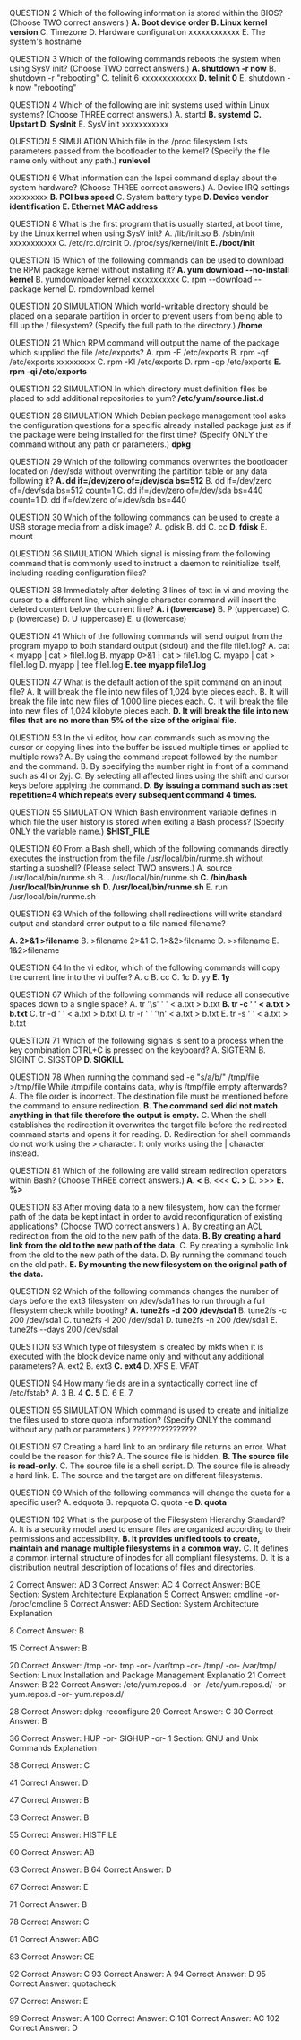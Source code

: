 

QUESTION 2
Which of the following information is stored within the BIOS? (Choose TWO correct answers.)
**A. Boot device order**
**B. Linux kernel version**
C. Timezone
D. Hardware configuration  xxxxxxxxxxxx
E. The system's hostname

QUESTION 3
Which of the following commands reboots the system when using SysV init? (Choose TWO correct answers.)
**A. shutdown -r now**
B. shutdown -r "rebooting"
C. telinit 6 xxxxxxxxxxxxx
**D. telinit 0**
E. shutdown -k now "rebooting"

QUESTION 4
Which of the following are init systems used within Linux systems? (Choose THREE correct answers.)
A. startd
**B. systemd**
**C. Upstart** 
**D. SysInit** 
E. SysV init xxxxxxxxxxx

QUESTION 5
SIMULATION
Which file in the /proc filesystem lists parameters passed from the bootloader to the kernel? (Specify the file name only without any path.)
**runlevel**

QUESTION 6
What information can the lspci command display about the system hardware? (Choose THREE correct answers.)
A. Device IRQ settings xxxxxxxxx
**B. PCI bus speed**
C. System battery type
**D. Device vendor identification** 
**E. Ethernet MAC address**



QUESTION 8
What is the first program that is usually started, at boot time, by the Linux kernel when using SysV init?
A. /lib/init.so
B. /sbin/init xxxxxxxxxxx
C. /etc/rc.d/rcinit
D. /proc/sys/kernel/init 
**E. /boot/init**



QUESTION 15
Which of the following commands can be used to download the RPM package kernel without installing it?
**A. yum download --no-install kernel** 
B. yumdownloader kernel xxxxxxxxxxx
C. rpm --download --package kernel
D. rpmdownload kernel


QUESTION 20
SIMULATION
Which world-writable directory should be placed on a separate partition in order to prevent users from being able to fill up the / filesystem? (Specify the full path to the directory.)
**/home**

QUESTION 21
Which RPM command will output the name of the package which supplied the file /etc/exports?
A. rpm -F /etc/exports 
B. rpm -qf /etc/exports  xxxxxxxxx
C. rpm -Kl /etc/exports 
D. rpm -qp /etc/exports 
**E. rpm -qi /etc/exports**

QUESTION 22
SIMULATION
In which directory must definition files be placed to add additional repositories to yum?
**/etc/yum/source.list.d**


QUESTION 28
SIMULATION
Which Debian package management tool asks the configuration questions for a specific already installed package just as if the package were being installed for the first time? (Specify ONLY the command without any path or parameters.)
**dpkg**

QUESTION 29
Which of the following commands overwrites the bootloader located on /dev/sda without overwriting the partition table or any data following it?
**A. dd if=/dev/zero of=/dev/sda bs=512**
B. dd if=/dev/zero of=/dev/sda bs=512 count=1 
C. dd if=/dev/zero of=/dev/sda bs=440 count=1
D. dd if=/dev/zero of=/dev/sda bs=440

QUESTION 30
Which of the following commands can be used to create a USB storage media from a disk image?
A. gdisk 
B. dd
C. cc
**D. fdisk**
E. mount


QUESTION 36
SIMULATION
Which signal is missing from the following command that is commonly used to instruct a daemon to reinitialize itself, including reading configuration files?


QUESTION 38
Immediately after deleting 3 lines of text in vi and moving the cursor to a different line, which single character command will insert the deleted content below the current line?
**A. i (lowercase)** 
B. P (uppercase) 
C. p (lowercase) 
D. U (uppercase) 
E. u (lowercase)




QUESTION 41
Which of the following commands will send output from the program myapp to both standard output (stdout) and the file file1.log?
A. cat < myapp | cat > file1.log 
B. myapp 0>&1 | cat > file1.log 
C. myapp | cat > file1.log
D. myapp | tee file1.log
**E. tee myapp file1.log**


QUESTION 47
What is the default action of the split command on an input file?
A. It will break the file into new files of 1,024 byte pieces each.
B. It will break the file into new files of 1,000 line pieces each.
C. It will break the file into new files of 1,024 kilobyte pieces each.
**D. It will break the file into new files that are no more than 5% of the **size of the original file.****



QUESTION 53
In the vi editor, how can commands such as moving the cursor or copying lines into the buffer be issued multiple times or applied to multiple rows? 
A. By using the command :repeat followed by the number and the command.
B. By specifying the number right in front of a command such as 4l or 2yj.
C. By selecting all affected lines using the shift and cursor keys before applying the command.
**D. By issuing a command such as :set repetition=4 which repeats every subsequent command 4 times.**


QUESTION 55
SIMULATION
Which Bash environment variable defines in which file the user history is stored when exiting a Bash process? (Specify ONLY the variable name.)
**$HIST_FILE**


QUESTION 60
From a Bash shell, which of the following commands directly executes the instruction from the file /usr/local/bin/runme.sh without starting a subshell? (Please select TWO answers.)
A. source /usr/local/bin/runme.sh 
B. . /usr/local/bin/runme.sh
**C. /bin/bash /usr/local/bin/runme.sh**
**D. /usr/local/bin/runme.sh**
E. run /usr/local/bin/runme.sh






QUESTION 63
Which of the following shell redirections will write standard output and standard error output to a file named filename?

**A. 2>&1 >filename** 
B. >filename 2>&1 
C. 1>&2>filename 
D. >>filename
E. 1&2>filename

QUESTION 64
In the vi editor, which of the following commands will copy the current line into the vi buffer?
A. c 
B. cc 
C. 1c 
D. yy 
**E. 1y**



QUESTION 67
Which of the following commands will reduce all consecutive spaces down to a single space?
A. tr '\s' ' ' < a.txt > b.txt 
**B. tr -c ' ' < a.txt > b.txt**
C. tr -d ' ' < a.txt > b.txt 
D. tr -r ' ' '\n' < a.txt > b.txt 
E. tr -s ' ' < a.txt > b.txt





QUESTION 71
Which of the following signals is sent to a process when the key combination CTRL+C is pressed on the keyboard?
A. SIGTERM 
B. SIGINT 
C. SIGSTOP 
**D. SIGKILL**





QUESTION 78
When running the command
sed -e "s/a/b/" /tmp/file >/tmp/file
While /tmp/file contains data, why is /tmp/file empty afterwards?
A. The file order is incorrect. The destination file must be mentioned before the command to ensure redirection.
**B. The command sed did not match anything in that file therefore the output is empty.**
C. When the shell establishes the redirection it overwrites the target file before the redirected command starts and opens it for reading. 
D. Redirection for shell commands do not work using the > character. It only works using the | character instead.



QUESTION 81
Which of the following are valid stream redirection operators within Bash? (Choose THREE correct answers.)
**A. <** 
B. <<< 
**C. >**
D. >>> 
**E. %>**



QUESTION 83
After moving data to a new filesystem, how can the former path of the data be kept intact in order to avoid reconfiguration of existing applications? (Choose TWO correct answers.)
A. By creating an ACL redirection from the old to the new path of the data. 
**B. By creating a hard link from the old to the new path of the data.**
C. By creating a symbolic link from the old to the new path of the data.
D. By running the command touch on the old path.
**E. By mounting the new filesystem on the original path of the data.**






QUESTION 92
Which of the following commands changes the number of days before the ext3 filesystem on /dev/sda1 has to run through a full filesystem check while booting?
**A. tune2fs -d 200 /dev/sda1**
B. tune2fs -c 200 /dev/sda1
C. tune2fs -i 200 /dev/sda1
D. tune2fs -n 200 /dev/sda1
E. tune2fs --days 200 /dev/sda1

QUESTION 93
Which type of filesystem is created by mkfs when it is executed with the block device name only and without any additional parameters?
A. ext2 
B. ext3 
**C. ext4**
D. XFS 
E. VFAT

QUESTION 94
How many fields are in a syntactically correct line of /etc/fstab?
A. 3 
B. 4 
**C. 5** 
D. 6 
E. 7


QUESTION 95
SIMULATION
Which command is used to create and initialize the files used to store quota information? (Specify ONLY the command without any path or parameters.)
????????????????


QUESTION 97
Creating a hard link to an ordinary file returns an error. What could be the reason for this?
A. The source file is hidden.
**B. The source file is read-only.**
C. The source file is a shell script.
D. The source file is already a hard link.
E. The source and the target are on different filesystems.


QUESTION 99
Which of the following commands will change the quota for a specific user? 
A. edquota
B. repquota 
C. quota -e
**D. quota**




QUESTION 102
What is the purpose of the Filesystem Hierarchy Standard?
A. It is a security model used to ensure files are organized according to their permissions and accessibility. 
**B. It provides unified tools to create, maintain and manage multiple filesystems in a common way.**
C. It defines a common internal structure of inodes for all compliant filesystems.
D. It is a distribution neutral description of locations of files and directories.


2	Correct Answer: AD
3	Correct Answer: AC
4	Correct Answer: BCE Section: System Architecture Explanation
5	Correct Answer: cmdline -or- /proc/cmdline
6	Correct Answer: ABD Section: System Architecture Explanation

8	Correct Answer: B

15	Correct Answer: B

20	Correct Answer: /tmp -or- tmp -or- /var/tmp -or- /tmp/ -or- /var/tmp/ Section: Linux Installation and Package Management Explanatio
21	Correct Answer: B
22	Correct Answer: /etc/yum.repos.d -or- /etc/yum.repos.d/ -or- yum.repos.d -or- yum.repos.d/

28	Correct Answer: dpkg-reconfigure
29	Correct Answer: C
30	Correct Answer: B

36	Correct Answer: HUP -or- SIGHUP -or- 1 Section: GNU and Unix Commands Explanation

38	Correct Answer: C


41	Correct Answer: D


47	Correct Answer: B

53	Correct Answer: B

55	Correct Answer: HISTFILE


60	Correct Answer: AB

63	Correct Answer: B
64	Correct Answer: D


67	Correct Answer: E

71	Correct Answer: B

78	Correct Answer: C


81	Correct Answer: ABC

83	Correct Answer: CE




92	Correct Answer: C
93	Correct Answer: A
94	Correct Answer: D
95	Correct Answer: quotacheck

97	Correct Answer: E

99	Correct Answer: A
100	Correct Answer: C
101	Correct Answer: AC
102	Correct Answer: D









